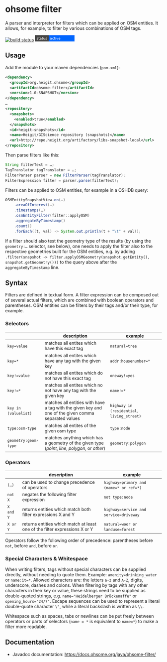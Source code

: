 ohsome filter
=============

A parser and interpreter for filters which can be applied on OSM entities. It allows, for example, to filter by various combinations of OSM tags.

[![build status](https://jenkins.ohsome.org/buildStatus/icon?job=ohsome-filter/master)](https://jenkins.ohsome.org/blue/organizations/jenkins/ohsome-filter/activity/?branch=master)
[![project status: active](https://github.com/GIScience/badges/raw/master/status/active.png)](https://github.com/GIScience/badges#active)

Usage
-----

Add the module to your maven dependencies (`pom.xml`):

```xml
<dependency>
  <groupId>org.heigit.ohsome</groupId>
  <artifactId>ohsome-filter</artifactId>
  <version>1.0-SNAPSHOT</version>
</dependency>
…
<repository>
  <snapshots>
    <enabled>true</enabled>
  </snapshots>
  <id>heigit-snapshots</id>
  <name>Heigit/GIScience repository (snapshots)</name>
  <url>http://repo.heigit.org/artifactory/libs-snapshot-local</url>
</repository>
```

Then parse filters like this:

```java
String filterText = …;
TagTranslator tagTranslator = …;
FilterParser parser = new FilterParser(tagTranslator);
FilterExpression filter = parser.parse(filterText);
```

Filters can be applied to OSM entities, for example in a OSHDB query:

```java
OSMEntitySnapshotView.on(…)
    .areaOfInterest(…)
    .timestamps(…)
    .osmEntityFilter(filter::applyOSM)
    .aggregateByTimestamp()
    .count()
    .forEach((t, val) -> System.out.println(t + "\t" + val)); 
```

If a filter should also test the geometry type of the results (by using the `geometry:…` selector, see below), one needs to apply the filter also to the respective geometries built for the OSM entities, e.g. by adding `.filter(snapshot -> filter.applyOSMGeometry(snapshot.getEntity(), snapshot.getGeometry()))` to the query above after the `aggregateByTimestamp` line.

Syntax
------

Filters are defined in textual form. A filter expression can be composed out of several actual filters, which are combined with boolean operators and parentheses. OSM entities can be filters by their tags and/or their type, for example.

### Selectors

|   | description | example |
|---|-------------|---------|
| `key=value` | matches all entites which have this exact tag | `natural=tree` |
| `key=*` | matches all entites which have any tag with the given key | `addr:housenumber=*` |
| `key!=value` | matches all entites which do not have this exact tag | `oneway!=yes` |
| `key!=*` | matches all entites which no not have any tag with the given key | `name!=*` |
| `key in (valuelist)` | matches all entities with have a tag with the given key and one of the given comma separated values | `highway in (residential, living_street)` |
| `type:osm-type` | matches all entites of the given osm type | `type:node` |
| `geometry:geom-type` | matches anything which has a geometry of the given type (_point_, _line_, _polygon_, or _other_) | `geometry:polygon` |

### Operators

|   | description | example |
|---|-------------|---------|
| `(…)` | can be used to change precedence of operators | `highway=primary and (name=* or ref=*)` |
| `not X` | negates the following filter expression | `not type:node` |
| `X and Y` | returns entities which match both filter expressions X and Y | `highway=service and service=driveway` |
| `X or Y` | returns entities which match at least one of the filter expressions X or Y | `natural=woor or landuse=forest` |

Operators follow the following order of precedence: parentheses before `not`, before `and`, before `or`.

### Special Characters & Whitespace

When writing filters, tags without special characters can be supplied directly, without needing to quote them. Example: `amenity=drinking_water` or `name:it=*`. Allowed characters are: the letters `a-z` and `A-Z`, digits, underscore, dashes and colons.
When filtering by tags with any other characters in their key or value, these strings need to be supplied as double-quoted strings, e.g. `name="Heidelberger Brückenaffe"` or `opening_hours="24/7"`. Escape sequences can be used to represent a literal double-quote character `\"`, while a literal backslash is written as `\\`.

Whitespace such as spaces, tabs or newlines can be put freely between operators or parts of selectors (`name = *` is equivalent to `name=*`) to make a filter more readable.

Documentation
-------------

* Javadoc documentation: https://docs.ohsome.org/java/ohsome-filter/ 

